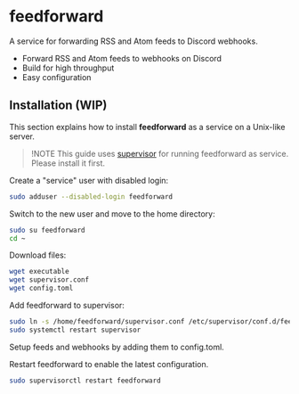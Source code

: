 # feedforward

A service for forwarding RSS and Atom feeds to Discord webhooks.

- Forward RSS and Atom feeds to webhooks on Discord
- Build for high throughput
- Easy configuration

## Installation (WIP)

This section explains how to install **feedforward** as a service on a Unix-like server.

> !NOTE
> This guide uses [supervisor](http://supervisord.org/index.html) for running feedforward as service. Please install it first.

Create a "service" user with disabled login:

```sh
sudo adduser --disabled-login feedforward
```

Switch to the new user and move to the home directory:

```sh
sudo su feedforward
cd ~
```

Download files:

```sh
wget executable
wget supervisor.conf
wget config.toml
```

Add feedforward to supervisor:

```sh
sudo ln -s /home/feedforward/supervisor.conf /etc/supervisor/conf.d/feedforward.conf
sudo systemctl restart supervisor
```

Setup feeds and webhooks by adding them to config.toml.

Restart feedforward to enable the latest configuration.

```sh
sudo supervisorctl restart feedforward
```
